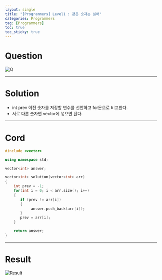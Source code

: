 ```yaml
---
layout: single
title: "[Programmers] Level1 : 같은 숫자는 싫어"
categories: Programmers
tag: [Programmers]
toc: true
toc_sticky: true
---
```


# Question
![Q](https://user-images.githubusercontent.com/97664446/188179029-3a2d97c5-3ba7-4581-a028-feb12f83ff33.PNG)

***

# Solution
- int prev 이전 숫자를 저장할 변수를 선언하고 for문으로 비교한다.
- 서로 다른 숫자면 vector에 넣으면 된다.

***

# Cord
```c++
#include <vector>

using namespace std;

vector<int> answer;

vector<int> solution(vector<int> arr) 
{   
    int prev = -1;
    for(int i = 0; i < arr.size(); i++)
    {
       if (prev != arr[i])
       {             
            answer.push_back(arr[i]);
       }
       prev = arr[i];
    }

    return answer;
}
```

***

# Result
![Result](https://user-images.githubusercontent.com/97664446/188179463-7964c066-4e77-4cd9-9c8b-6fe549c3abbe.PNG)
